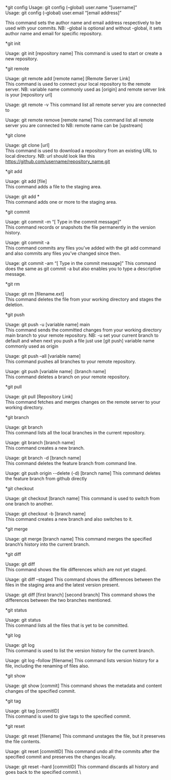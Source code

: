 *git config
Usage: git config (–global) user.name “[username]”  
Usage: git config (–global) user.email “[email address]”  

This command sets the author name and email address respectively to be used with your commits.
NB: -global is optional and without -global, it sets author name and email for specific repository.


*git init

Usage: git init [repository name]
This command is used to start or create a new repository.


*git remote

Usage: git remote add [remote name] [Remote Server Link]  
This command is used to connect your local repository to the remote server.
NB: variable name commonly used as [origin] and remote server link is your [repository url]

Usage: git remote -v
This command list all remote server you are connected to

Usage: git remote remove [remote name]
This command list all remote server you are connected to
NB: remote name can be [upstream]


*git clone

Usage: git clone [url]  
This command is used to download a repository from an existing URL to local directory.
NB: url should look like this <https://github.com/username/repository_name.git>


*git add

Usage: git add [file]  
This command adds a file to the staging area.

Usage: git add *  
This command adds one or more to the staging area.


*git commit

Usage: git commit -m “[ Type in the commit message]”  
This command records or snapshots the file permanently in the version history.

Usage: git commit -a  
This command commits any files you’ve added with the git add command and also commits any files you’ve changed since then.

Usage: git commit -am  “[ Type in the commit message]”
This command does the same as git commit -a but also enables you to type a descriptive message.


*git rm

Usage: git rm [filename.ext]  
This command deletes the file from your working directory and stages the deletion.


*git push

Usage: git push -u [variable name] main  
This command sends the committed changes from your working directory main branch to your remote repository.
NB: -u set your current branch to default and when next you push a file just use [git push]
variable name commonly used as origin

Usage: git push –all [variable name]  
This command pushes all branches to your remote repository.

Usage: git push [variable name] :[branch name]  
This command deletes a branch on your remote repository.


*git pull

Usage: git pull [Repository Link]  
This command fetches and merges changes on the remote server to your working directory.


*git branch

Usage: git branch  
This command lists all the local branches in the current repository.

Usage: git branch [branch name]  
This command creates a new branch.

Usage: git branch -d [branch name]  
This command deletes the feature branch from command line.

Usage: git push origin --delete (-d) [branch name]
This command deletes the feature branch from github directly


*git checkout

Usage: git checkout [branch name]
This command is used to switch from one branch to another.

Usage: git checkout -b [branch name]  
This command creates a new branch and also switches to it.


*git merge

Usage: git merge [branch name]
This command merges the specified branch’s history into the current branch.


*git diff

Usage: git diff  
This command shows the file differences which are not yet staged.

Usage: git diff –staged 
This command shows the differences between the files in the staging area and the latest version present.

Usage: git diff [first branch] [second branch]
This command shows the differences between the two branches mentioned.


*git status

Usage: git status  
This command lists all the files that is yet to be committed.


*git log

Usage: git log  
This command is used to list the version history for the current branch.

Usage: git log –follow [filename]
This command lists version history for a file, including the renaming of files also.


*git show

Usage: git show [commit]
This command shows the metadata and content changes of the specified commit.


*git tag

Usage: git tag [commitID]  
This command is used to give tags to the specified commit.


*git reset

Usage: git reset [filename]
This command unstages the file, but it preserves the file contents.

Usage: git reset [commitID]
This command undo all the commits after the specified commit and preserves the changes locally.

Usage: git reset –hard [commitID]
This command discards all history and goes back to the specified commit.\
